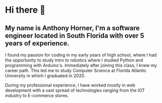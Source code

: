 # Hi there 👋

##  My name is Anthony Horner, I'm a software engineer located in South Florida with over 5 years of experience. 

I found my passion for coding in my early years of high school, where I had the opportunity to study intro to robotics where I studied Python and programming with Arduino's. Immediately after joining this class, I knew my career path. This led me to study Computer Science at Florida Atlantic University in which I graduated in 2020. 

During my professional experience, I have worked mostly in web development with a vast spread of technologies ranging from the IOT industry to E-commerce stores. 

<!--
**ahorner1117/ahorner1117** is a ✨ _special_ ✨ repository because its `README.md` (this file) appears on your GitHub profile.

Here are some ideas to get you started:

- 🔭 I’m currently working on ...
- 🌱 I’m currently learning ...
- 👯 I’m looking to collaborate on ...
- 🤔 I’m looking for help with ...
- 💬 Ask me about ...
- 📫 How to reach me: ...
- 😄 Pronouns: ...
- ⚡ Fun fact: ...
-->
